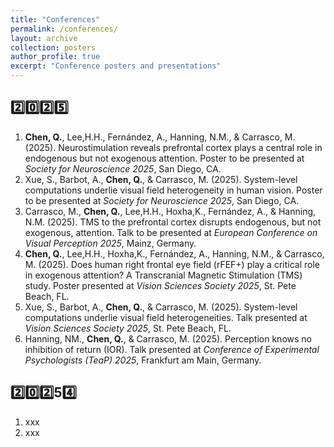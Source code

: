 ```yaml
---
title: "Conferences"
permalink: /conferences/
layout: archive
collection: posters
author_profile: true
excerpt: "Conference posters and presentations"
---
```


2️⃣0️⃣2️⃣5️⃣
------
1. **Chen, Q.**, Lee,H.H., Fernández, A., Hanning, N.M., & Carrasco, M. (2025). Neurostimulation reveals prefrontal cortex plays a central role in endogenous but not exogenous attention. Poster to be presented at *Society for Neuroscience 2025*, San Diego, CA.
2. Xue, S., Barbot, A., **Chen, Q.**, & Carrasco, M. (2025). System-level computations underlie visual field heterogeneity in human vision. Poster to be presented at *Society for Neuroscience 2025*, San Diego, CA.
3. Carrasco, M., **Chen, Q.**, Lee,H.H., Hoxha,K., Fernández, A., & Hanning, N.M. (2025). TMS to the prefrontal cortex disrupts endogenous, but not exogenous, attention. Talk to be presented at *European Conference on Visual Perception 2025*, Mainz, Germany.
4. **Chen, Q.**, Lee,H.H., Hoxha,K., Fernández, A., Hanning, N.M., & Carrasco, M. (2025). Does human right frontal eye field (rFEF+) play a critical role in exogenous attention? A Transcranial Magnetic Stimulation (TMS) study. Poster presented at *Vision Sciences Society 2025*, St. Pete Beach, FL.
5. Xue, S., Barbot, A., **Chen, Q.**, & Carrasco, M. (2025). System-level computations underlie visual field heterogeneities. Talk presented at *Vision Sciences Society 2025*, St. Pete Beach, FL.
6. Hanning, NM., **Chen, Q.**, & Carrasco, M. (2025). Perception knows no inhibition of return (IOR). Talk presented at *Conference of Experimental Psychologists (TeaP) 2025*, Frankfurt am Main, Germany.

2️⃣0️⃣2️⃣5️4️⃣
------
1. xxx
2. xxx

